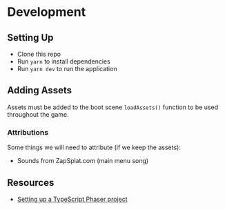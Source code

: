 # Development

## Setting Up

* Clone this repo
* Run `yarn` to install dependencies
* Run `yarn dev` to run the application

## Adding Assets

Assets must be added to the boot scene `loadAssets()` function to be used throughout the game.

### Attributions

Some things we will need to attribute (if we keep the assets):

* Sounds from ZapSplat.com (main menu song)

## Resources

* [Setting up a TypeScript Phaser project](https://spin.atomicobject.com/2019/07/13/phaser-3-typescript-tutorial/)
